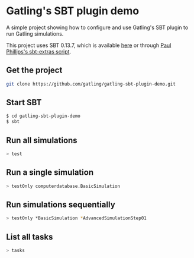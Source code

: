 Gatling's SBT plugin demo
=========================

A simple project showing how to configure and use Gatling's SBT plugin to run Gatling simulations. 

This project uses SBT 0.13.7, which is available [here](http://www.scala-sbt.org/download.html) or through [Paul Phillips's sbt-extras script](https://github.com/paulp/sbt-extras).

Get the project
---------------

```bash
git clone https://github.com/gatling/gatling-sbt-plugin-demo.git
```

Start SBT
---------

```bash
$ cd gatling-sbt-plugin-demo
$ sbt
```

Run all simulations
-------------------

```bash
> test
```

Run a single simulation
-----------------------

```bash
> testOnly computerdatabase.BasicSimulation
```

Run simulations sequentially
-----------------------------------

```sh
> testOnly *BasicSimulation *AdvancedSimulationStep01
```

List all tasks
--------------
```sh
> tasks
```
